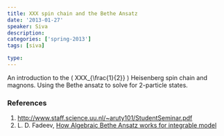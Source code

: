 ```yaml
---
title: XXX spin chain and the Bethe Ansatz
date: '2013-01-27'
speaker: Siva
description:
categories: ['spring-2013']
tags: [siva]

type:
---
```


An introduction to the \( XXX_{\frac{1}{2}} \) Heisenberg spin chain and magnons. Using the Bethe ansatz to solve for 2-particle states.

### References
1. <http://www.staff.science.uu.nl/~aruty101/StudentSeminar.pdf>
2. L. D. Fadeev, [How Algebraic Bethe Ansatz works for integrable model](http://arxiv.org/abs/hep-th/9605187)
